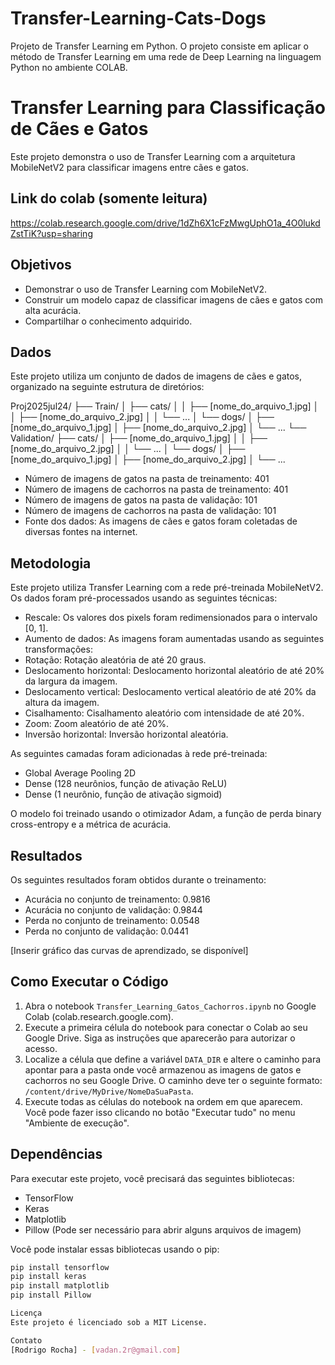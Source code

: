 # Transfer-Learning-Cats-Dogs
Projeto de Transfer Learning em Python.  O projeto consiste em aplicar o método de Transfer Learning em uma rede de Deep Learning na linguagem Python no ambiente COLAB.


# Transfer Learning para Classificação de Cães e Gatos

Este projeto demonstra o uso de Transfer Learning com a arquitetura MobileNetV2 para classificar imagens entre cães e gatos.

## Link do colab (somente leitura)
https://colab.research.google.com/drive/1dZh6X1cFzMwgUphO1a_4O0lukdZstTiK?usp=sharing

## Objetivos

*   Demonstrar o uso de Transfer Learning com MobileNetV2.
*   Construir um modelo capaz de classificar imagens de cães e gatos com alta acurácia.
*   Compartilhar o conhecimento adquirido.

## Dados

Este projeto utiliza um conjunto de dados de imagens de cães e gatos, organizado na seguinte estrutura de diretórios:

Proj2025jul24/
├── Train/
│ ├── cats/
│ │ ├── [nome_do_arquivo_1.jpg]
│ │ ├── [nome_do_arquivo_2.jpg]
│ │ └── ...
│ └── dogs/
│ ├── [nome_do_arquivo_1.jpg]
│ ├── [nome_do_arquivo_2.jpg]
│ └── ...
└── Validation/
├── cats/
│ ├── [nome_do_arquivo_1.jpg]
│ │ ├── [nome_do_arquivo_2.jpg]
│ │ └── ...
│ └── dogs/
│ ├── [nome_do_arquivo_1.jpg]
│ ├── [nome_do_arquivo_2.jpg]
│ └── ...


*   Número de imagens de gatos na pasta de treinamento: 401
*   Número de imagens de cachorros na pasta de treinamento: 401
*   Número de imagens de gatos na pasta de validação: 101
*   Número de imagens de cachorros na pasta de validação: 101
*   Fonte dos dados: As imagens de cães e gatos foram coletadas de diversas fontes na internet.

## Metodologia

Este projeto utiliza Transfer Learning com a rede pré-treinada MobileNetV2. Os dados foram pré-processados usando as seguintes técnicas:

*   Rescale: Os valores dos pixels foram redimensionados para o intervalo [0, 1].
*   Aumento de dados: As imagens foram aumentadas usando as seguintes transformações:
*   Rotação: Rotação aleatória de até 20 graus.
*   Deslocamento horizontal: Deslocamento horizontal aleatório de até 20% da largura da imagem.
*   Deslocamento vertical: Deslocamento vertical aleatório de até 20% da altura da imagem.
*   Cisalhamento: Cisalhamento aleatório com intensidade de até 20%.
*   Zoom: Zoom aleatório de até 20%.
*   Inversão horizontal: Inversão horizontal aleatória.

As seguintes camadas foram adicionadas à rede pré-treinada:

*   Global Average Pooling 2D
*   Dense (128 neurônios, função de ativação ReLU)
*   Dense (1 neurônio, função de ativação sigmoid)

O modelo foi treinado usando o otimizador Adam, a função de perda binary cross-entropy e a métrica de acurácia.

## Resultados

Os seguintes resultados foram obtidos durante o treinamento:

*   Acurácia no conjunto de treinamento: 0.9816
*   Acurácia no conjunto de validação: 0.9844
*   Perda no conjunto de treinamento: 0.0548
*   Perda no conjunto de validação: 0.0441

[Inserir gráfico das curvas de aprendizado, se disponível]

## Como Executar o Código

1.  Abra o notebook `Transfer_Learning_Gatos_Cachorros.ipynb` no Google Colab (colab.research.google.com).
2.  Execute a primeira célula do notebook para conectar o Colab ao seu Google Drive. Siga as instruções que aparecerão para autorizar o acesso.
3.  Localize a célula que define a variável `DATA_DIR` e altere o caminho para apontar para a pasta onde você armazenou as imagens de gatos e cachorros no seu Google Drive. O caminho deve ter o seguinte formato: `/content/drive/MyDrive/NomeDaSuaPasta`.
4.  Execute todas as células do notebook na ordem em que aparecem. Você pode fazer isso clicando no botão "Executar tudo" no menu "Ambiente de execução".

## Dependências

Para executar este projeto, você precisará das seguintes bibliotecas:

*   TensorFlow
*   Keras
*   Matplotlib
*   Pillow (Pode ser necessário para abrir alguns arquivos de imagem)

Você pode instalar essas bibliotecas usando o pip:

```bash
pip install tensorflow
pip install keras
pip install matplotlib
pip install Pillow

Licença
Este projeto é licenciado sob a MIT License.

Contato
[Rodrigo Rocha] - [vadan.2r@gmail.com]
